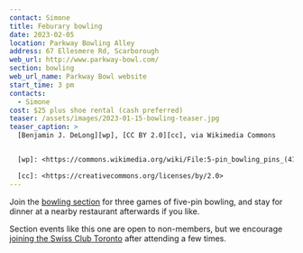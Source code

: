 ```yaml
---
contact: Simone
title: Feburary bowling
date: 2023-02-05
location: Parkway Bowling Alley
address: 67 Ellesmere Rd, Scarborough
web_url: http://www.parkway-bowl.com/
section: bowling
web_url_name: Parkway Bowl website
start_time: 3 pm
contacts:
  - Simone
cost: $25 plus shoe rental (cash preferred)
teaser: /assets/images/2023-01-15-bowling-teaser.jpg
teaser_caption: >
  [Benjamin J. DeLong][wp], [CC BY 2.0][cc], via Wikimedia Commons


  [wp]: <https://commons.wikimedia.org/wiki/File:5-pin_bowling_pins_(4177654894).jpg>

  [cc]: <https://creativecommons.org/licenses/by/2.0>
---
```


Join the [bowling section][5pin] for three games of five-pin bowling, and stay
for dinner at a nearby restaurant afterwards if you like.

Section events like this one are open to non-members, but we encourage [joining
the Swiss Club Toronto][join] after attending a few times.

[5pin]: <{% link _pages/sections/bowling.md %}>
[join]: <{% link _pages/membership.md %}>
